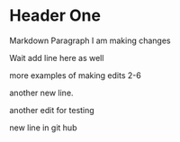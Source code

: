 # Header One

Markdown Paragraph
I am making changes

Wait add line
here as well

more examples of making edits 2-6

another new line.

another edit for testing

new line in git hub
